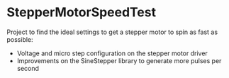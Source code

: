 # StepperMotorSpeedTest
Project to find the ideal settings to get a stepper motor to spin as fast as possible:
- Voltage and micro step configuration on the stepper motor driver
- Improvements on the SineStepper library to generate more pulses per second
